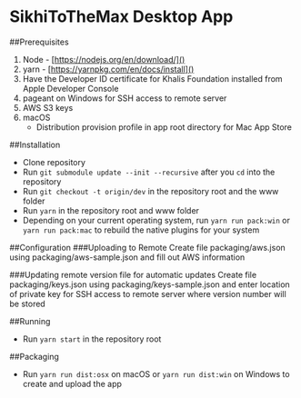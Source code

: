 SikhiToTheMax Desktop App
=========================

##Prerequisites
 1. Node - [https://nodejs.org/en/download/]()
 2. yarn - [https://yarnpkg.com/en/docs/install]()
 3. Have the Developer ID certificate for Khalis Foundation installed from Apple Developer Console
 4. pageant on Windows for SSH access to remote server
 5. AWS S3 keys
 6. macOS
     * Distribution provision profile in app root directory for Mac App Store

##Installation
 * Clone repository
 * Run `git submodule update --init --recursive` after you `cd` into the repository
 * Run `git checkout -t origin/dev` in the repository root and the www folder
 * Run `yarn` in the repository root and www folder
 * Depending on your current operating system, run `yarn run pack:win` or `yarn run pack:mac` to rebuild the native plugins for your system

##Configuration
###Uploading to Remote
Create file packaging/aws.json using packaging/aws-sample.json and fill out AWS information

###Updating remote version file for automatic updates
Create file packaging/keys.json using packaging/keys-sample.json and enter location of private key for SSH access to remote server where version number will be stored

##Running
 * Run `yarn start` in the repository root

##Packaging
 * Run `yarn run dist:osx` on macOS or `yarn run dist:win` on Windows to create and upload the app
